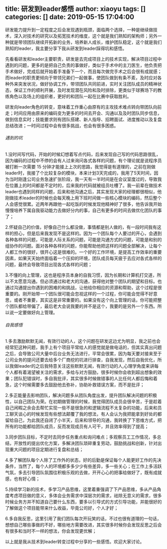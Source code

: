 title: 研发到leader感悟
author: xiaoyu
tags: []
categories: []
date: 2019-05-15 17:04:00
---
研发能力提升到一定程度之后会发现遇到瓶颈，面临两个选择，一种是继续做技术，深入对技术的研究以及拓宽技术的维度，这个就是我们熟知的架构师；另外一种就是带领团队继续开拓新的业务，培养新人成长，维护团队稳定，这个就是我们熟知的leader，我主要分享下我从研发到leader踩得坑和感悟。

先看看研发和leader主要职责，研发是去完成项目上的技术实现，解决项目过程中遇到的问题，更多的是把自己负责的事做好，类似于手术中的主刀医生，他负责把手术做好，完成后就开始着手准备下一个，而且每次做完手术之后会很有成就感；而leader的职责更倾向于带领兄弟们一起做事，使团队做到有条不紊，及时应对各种外来突发状况，做好协调工作，带领团队共同前进，实时关注团队成员的精神状态，保证工作的顺利开展，及时发现潜在风险和及时排除，更类似于球赛场下的教练角色以及场上的组织者，更好的和团队一起在比赛中获取胜利。
<!--more-->

研发向leader角色的转变，意味着工作重心由原有的主攻技术难点转向带团队向前走；时间应用由原来的编码变为更多的时间去开会、沟通以及及时团队同步信息，做到信息实时；技能要求则有团队搭建、新人指导、招聘面试、进度推动以及复盘总结改进；一时间过程中会有很多挑战，也会有很多困惑。
###### 遇到的坑
1.没时间写代码，开始的时候幻想着写点代码，后来发现自己写的代码思路很乱，因为编码的过程中不停的会有人过来询问各式各样的问题，有个理论就是说程序员被打断一次需要 15 分钟才能接上上次的思路，我觉得是有道理的，之前在刚做leader时，我接了个比较复杂的模块，本来计划3天完成的，我用了5天时间，因为当时刚逢公司业务急速扩张阶段，我一天有一半时间是在会议室度过的，导致我在位置上的时间都是不定时的，后来我的代码就被组员吐槽了。我一前辈在做技术leader也遇到同样的问题，后来和他沟通之后，其实发现大家的经理都很相似，他刚做技术leader的时候也会每天晚上用下班时间做一些核心模块的编码，然后整个人会感觉很累。近两年再跟他一起吃饭的时候发现他精神好了很多，他告诉我开始慢慢培养下属自我驱动能力去做好分内的事，自己有更多的时间去做优化团队的事了；

2.怀疑自己的价值，好像自己什么都没做，事情都是别人做的，有一段时间我有这样的担心，但是后来我发现不是这样的。因为一个团队每个人要过的开心，会遇到各种各样的问题，可能是人际关系的问题，可能是沟通方式的问题，可能是和别的组协作的问题。面对各种各样的问题，你能帮助他把这样的问题全部解决，让每个人都工作的很好，很开心这是很难的。一个好的工作环境，是提高工作效率的重要因素，如果天天始终面临着一个压抑的环境，团队成员每天疲于去应对各式各样的问题，最终会导致项目出现各式各样的问题；

3.不懂的向上管理，这也是程序员本身的自我习惯，因为长期和计算机打交道，所以不太愿意沟通。但必须通过和老大的沟通，获得他对整个团队的期望和目标。也通过沟通提出你遇到的困难的和挑战，让他给你相应的资源和帮助，这个过程是很重要的。刚开始带一个团队很可能会忽视这样的一个过程，你可能会觉得不好意思，或者不重要，其实这是非常重要的。如果没有这个向上管理的话，你可能把整个团队都给带偏了，最后老大会说我要的并不是这个，我要的是另外一个东西。所以说一定要做好向上管理。
###### 自我感悟
1.多去激励默默无闻，有效行动的人，这个问题在研发这边尤为明显，我之前也会经常犯这种问题，我手上有个项目平常给人的感觉就是做电话的，但其实真出问题之后，会导致公司大量中后台业务无法进行，平常会很累，因为每天要对接来至于公司业务的提问还要去给多个厂商挖的坑进行排查，自我发现，然后自我优化，所以我做leader的之后我特意关注这些默默无闻，有效行动的人,心理学角度来讲每个人都有着渴望被关注的需求，多给与对方鼓励，很多时候你会收到超出想象的效果；团队犯错误时，多自我批评，其实很多时候做错事的人比任何人都后悔和着急，这个时候需要多去鼓励他去弥补，协助补救错误方案，而不是批评；

2.多正能量去影响团队，解决问题多从团队角度出发，提升团队解决问题的积极性，以自己团队为荣。在初期做管理的时候，我觉得团队成员会很辛苦，于是趁着自己闲暇之余会去帮忙实现一些不是很急的和逻辑流程不太复杂的功能，后来和员工聊天谈心的时候发现有些想法颠覆了我的想法，有人会认为我把能拿到好处的都留给自己，为此我还自闭了小半天，后来和领导的沟通，我转换了下思维方式，把所有的功能都给团队成员，反而发现成员有人可干，并且效率得到了提高；

3.同步团队目标，不定时去同步任务重点和询问难点；多观察员工工作情况，多总结，开放性的提出优化方案，多解决团队琐碎重复劳动，鼓励挑战和创新，针对出现重大问题的项目定期进行复盘和总结；

4.多了解团队每个人除了工作外的状态，好的后勤是保证每个人能更好工作的先决条件，当然了，每个人的环境都多多少少有些差异，多一些关心；在工作上多活跃气氛，多去引导团队氛围往积极乐观的去做，开开心心的把事给做好了，既有成就感，也有好心情；

5.持续学习新的技术，多学习产品思维，这里着重强调了下产品思维，多从产品角度考虑项目做的意义，多体会业务需求中深层次的需求，祛除无意义的需求，很多时候业务方并不知道自己要什么东西，要多以引导式的方式引导功能，并能很好的了解做这个项目能带来什么收益，毕竟公司好，个人才好；

6.多自我反思，这里引用了我们团队每次开玩笑的话，不过也很有道理的一句话，想想自己哪些事做的不好，哪些地方需要改进，其实很多时候你会发现反思之后会有很多和当时不一样的想法，你会发现更优解；

以上就是我从技术到leader转变过程中分享的一些感悟。欢迎大家讨论。
